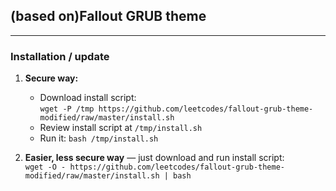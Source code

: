 ## (based on)Fallout GRUB theme

---

### Installation / update

1. **Secure way:**
    - Download install script:  
    `wget -P /tmp https://github.com/leetcodes/fallout-grub-theme-modified/raw/master/install.sh`
    - Review install script at `/tmp/install.sh`
    - Run it: `bash /tmp/install.sh`

2. **Easier, less secure way** — just download and run install script:  
    `wget -O - https://github.com/leetcodes/fallout-grub-theme-modified/raw/master/install.sh | bash`

